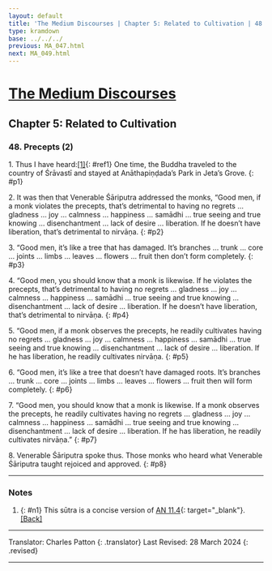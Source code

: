 ```yaml
---
layout: default
title: 'The Medium Discourses | Chapter 5: Related to Cultivation | 48. Precepts (2)'
type: kramdown
base: ../../../
previous: MA_047.html
next: MA_049.html
---
```


# [The Medium Discourses](index.html)
## Chapter 5: Related to Cultivation
### 48. Precepts (2)

1\. Thus I have heard:[\[1\]](#n1){: #ref1} One time, the Buddha traveled to the country of Śrāvastī and stayed at Anāthapiṇḍada’s Park in Jeta’s Grove.
{: #p1}

2\. It was then that Venerable Śāriputra addressed the monks, “Good men, if a monk violates the precepts, that’s detrimental to having no regrets … gladness … joy … calmness … happiness … samādhi … true seeing and true knowing … disenchantment … lack of desire … liberation. If he doesn’t have liberation, that’s detrimental to nirvāṇa.
{: #p2}

3\. “Good men, it’s like a tree that has damaged. It’s branches … trunk … core … joints … limbs … leaves … flowers … fruit then don’t form completely.
{: #p3}

4\. “Good men, you should know that a monk is likewise. If he violates the precepts, that’s detrimental to having no regrets … gladness … joy … calmness … happiness … samādhi … true seeing and true knowing … disenchantment … lack of desire … liberation. If he doesn’t have liberation, that’s detrimental to nirvāṇa.
{: #p4}

5\. “Good men, if a monk observes the precepts, he readily cultivates having no regrets … gladness … joy … calmness … happiness … samādhi … true seeing and true knowing … disenchantment … lack of desire … liberation. If he has liberation, he readily cultivates nirvāṇa.
{: #p5}

6\. “Good men, it’s like a tree that doesn’t have damaged roots. It’s branches … trunk … core … joints … limbs … leaves … flowers … fruit then will form completely.
{: #p6}

7\. “Good men, you should know that a monk is likewise. If a monk observes the precepts, he readily cultivates having no regrets … gladness … joy … calmness … happiness … samādhi … true seeing and true knowing … disenchantment … lack of desire … liberation. If he has liberation, he readily cultivates nirvāṇa.”
{: #p7}

8\. Venerable Śāriputra spoke thus. Those monks who heard what Venerable Śāriputra taught rejoiced and approved.
{: #p8}

---

### Notes

1. {: #n1} This sūtra is a concise version of [AN 11.4](https://suttacentral.net/an11.4){: target="_blank"}. [\[Back\]](#ref1)

---

Translator: Charles Patton
{: .translator}
Last Revised: 28 March 2024
{: .revised}

---
